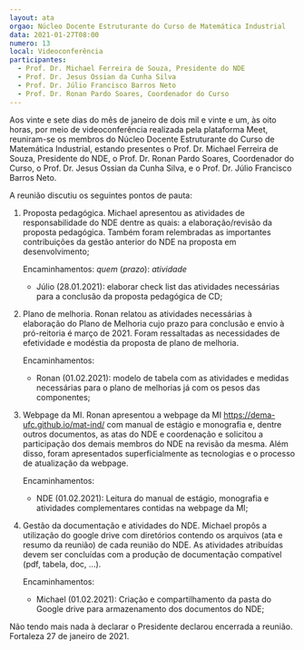 ```yaml
---
layout: ata
orgao: Núcleo Docente Estruturante do Curso de Matemática Industrial
data: 2021-01-27T08:00
numero: 13
local: Videoconferência
participantes:
  - Prof. Dr. Michael Ferreira de Souza, Presidente do NDE
  - Prof. Dr. Jesus Ossian da Cunha Silva
  - Prof. Dr. Júlio Francisco Barros Neto
  - Prof. Dr. Ronan Pardo Soares, Coordenador do Curso
---
```


Aos vinte e sete dias do mês de janeiro de dois mil e vinte e um, às oito horas, por meio de videoconferência realizada pela plataforma Meet, reuniram-se os membros do Núcleo Docente Estruturante do Curso de Matemática Industrial, estando presentes o Prof. Dr. Michael Ferreira de Souza, Presidente do NDE, o Prof. Dr. Ronan Pardo Soares, Coordenador do Curso, o Prof. Dr. Jesus Ossian da Cunha Silva, e o Prof. Dr. Júlio Francisco Barros Neto.

A reunião discutiu os seguintes pontos de pauta:

1. Proposta pedagógica.
   Michael apresentou as atividades de responsabilidade do NDE dentre as quais: a elaboração/revisão da proposta pedagógica.
   Também foram relembradas as importantes contribuições da gestão anterior do NDE na proposta em desenvolvimento;

   Encaminhamentos: *quem* (*prazo*): *atividade*
   - Júlio (28.01.2021): elaborar check list das atividades necessárias para a conclusão da proposta pedagógica de CD;

2. Plano de melhoria.
   Ronan relatou as atividades necessárias à elaboração do Plano de Melhoria cujo prazo para conclusão e envio à pró-reitoria é março de 2021.
   Foram ressaltadas as necessidades de efetividade e modéstia da proposta de plano de melhoria.

   Encaminhamentos:
   - Ronan (01.02.2021): modelo de tabela com as atividades e medidas necessárias para o plano de melhorias já com os pesos das componentes;

3. Webpage da MI.
   Ronan apresentou a webpage da MI <https://dema-ufc.github.io/mat-ind/> com manual de estágio e monografia e, dentre outros documentos, as atas do NDE e coordenação e solicitou a participação dos demais membros do NDE na revisão da mesma.
   Além disso, foram apresentados superficialmente as tecnologias e o processo de atualização da webpage.

   Encaminhamentos:
   - NDE (01.02.2021): Leitura do manual de estágio, monografia e atividades complementares contidas na webpage da MI;

4. Gestão da documentação e atividades do NDE.
   Michael propôs a utilização do google drive com diretórios contendo os arquivos (ata e resumo da reunião) de cada reunião do NDE.
   As atividades atribuídas devem ser concluídas com a produção de documentação compatível (pdf, tabela, doc, ...).

   Encaminhamentos:
   - Michael (01.02.2021): Criação e compartilhamento da pasta do Google drive para armazenamento dos documentos do NDE;

Não tendo mais nada à declarar o Presidente declarou encerrada a reunião.
Fortaleza 27 de janeiro de 2021.
